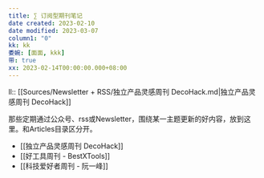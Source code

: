 ```yaml
---
title: ∑ 订阅型期刊笔记
date created: 2023-02-10
date modified: 2023-03-07
column1: "0"
kk: kk
委婉: [面面, kkk]
带: true
xx: 2023-02-14T00:00:00.000+08:00
---
```


ll:: [[Sources/Newsletter + RSS/独立产品灵感周刊 DecoHack.md|独立产品灵感周刊 DecoHack]]

那些定期通过公众号、rss或Newsletter，围绕某一主题更新的好内容，放到这里。和Articles目录区分开。

- [[独立产品灵感周刊 DecoHack]]
- [[好工具周刊 - BestXTools]]
- [[科技爱好者周刊 - 阮一峰]]
